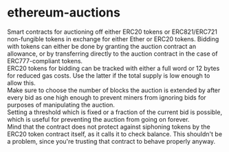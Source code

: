 # ethereum-auctions

Smart contracts for auctioning off either ERC20 tokens or ERC821/ERC721 non-fungible tokens in exchange for either Ether or ERC20 tokens.
Bidding with tokens can either be done by granting the auction contract an allowance, or by transferring directly to the auction contract in the case of ERC777-compliant tokens.  
ERC20 tokens for bidding can be tracked with either a full word or 12 bytes for reduced gas costs. Use the latter if the total supply is low enough to allow this.  
Make sure to choose the number of blocks the auction is extended by after every bid as one high enough to prevent miners from ignoring bids for purposes of manipulating the auction.  
Setting a threshold which is fixed or a fraction of the current bid is possible, which is useful for preventing the auction from going on forever.  
Mind that the contract does not protect against siphoning tokens by the ERC20 token contract itself, as it calls it to check balance. This shouldn't be a problem, since you're trusting that contract to behave properly anyway.